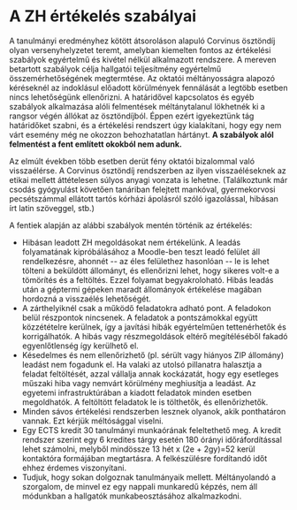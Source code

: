 ﻿# A ZH értékelés szabályai

A tanulmányi eredményhez kötött átsoroláson alapuló Corvinus ösztöndíj olyan versenyhelyzetet teremt, amelyban kiemelten fontos az értékelési szabályok egyértelmű 
és kivétel nélkül alkalmazott rendszere. A mereven betartott szabályok célja hallgatói teljesítmény egyértelmű összemérhetőségének megtermtése. 
Az oktatói méltányosságra alapozó  kéréseknél az indoklásul előadott körülmények fennálását a legtöbb esetben nincs lehetőségünk ellenőrizni. 
A határidővel kapcsolatos és egyéb szabályok alkalmazása alóli felmentések méltánytalanul lökhetnék ki a rangsor végén állókat az ösztöndíjból. 
Éppen ezért igyekeztünk tág határidőket szabni, és a értékelési rendszert úgy kialakítani, hogy egy nem várt esemény még ne okozzon behozhatatlan hártányt. 
**A szabályok alól felmentést a fent említett okokból nem adunk.** 

Az elmúlt években több esetben derüt fény oktatói bizalommal való visszaélérse. 
A Corvinus ösztöndíj rendszerben az ilyen visszaéléseknek az etikai mellett áttételesen súlyos anyagi vonzata is lehetne. 
(Találkoztunk már csodás gyógyulást követően tanáriban felejtett mankóval, gyermekorvosi pecsétszámmal ellátott tartós kórházi ápolásról szóló igazolással, hibásan írt latin szöveggel, stb.)

A fentiek alapján az alábbi szabályok mentén történik az értékelés:

- Hibásan leadott ZH megoldásokat nem értékelünk. A leadás folyamatának kipróbálásához a Moodle-ben teszt leadó felület áll rendelkezésre, ahonnét -- az éles felülethez hasonlóan -- le is lehet tölteni a beküldött állományt, és ellenőrizni lehet, hogy sikeres volt-e a tömörítés és a feltöltés. Ezzel folyamat begyakroloható. Hibás leadás után a géptermi gépeken maradt állományok értékelése magában hordozná a visszaélés lehetőségét. 
- A zárthelyiknél csak a működő feladatokra adható pont. A feladokon belül részpontok nincsenek. A feladatok a pontszámokkal együtt közzétételre kerülnek, így a javítási hibák egyértelműen tettenérhetők és korrigálhatók. A hibás vagy részmegoldások eltérő megítéléséből fakadó egyenlőtlenség így kerülhető el.   
- Késedelmes és nem ellenőrizhető (pl. sérült vagy hiányos ZIP állomány) leadást nem fogadunk el. Ha valaki az utolsó pillanatra halasztja a feladat feltöltését, azzal vállalja annak kockázatát, hogy egy esetleges műszaki hiba vagy nemvárt körülmény meghiusítja a leadást. Az egyetemi infrastruktúrában a kiadott feladatok minden esetben megoldhatók. A feltöltött feladatok le is tölthetők, és ellenőrizhetők.
- Minden sávos értékelési rendszerben lesznek olyanok, akik ponthatáron vannak. Ezt kérjük méltósággal viselni.
- Egy ECTS kredit 30 tanulmányi munkaórának feleltethető meg. A kredit rendszer szerint egy 6 kredites tárgy esetén 180 órányi időráfordítással lehet számolni, melyből mindössze 13 hét x (2e + 2gy)=52 kerül kontaktóra formájában megtartásra. A felkészülésre fordítandó időt ehhez érdemes viszonyítani. 
- Tudjuk, hogy sokan dolgoznak tanulmányaik mellett. Méltányolandó a szorgalom, de minvel ez egy nappali munkaredű képzés, nem áll módunkban a hallgatók munkabeosztásához alkalmazkodni. 
